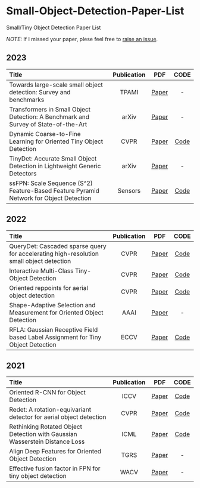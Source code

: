 # Small-Object-Detection-Paper-List
Small/Tiny Object Detection Paper List

*NOTE:* If I missed your paper, plese feel free to [raise an issue](https://github.com/zhiweichen0012/Small-Object-Detectionn-Paper-List/issues).

## 2023

| Title                                                                       | Publication |                                                                               PDF                                                                                |                                                     CODE                                                     |
| :-------------------------------------------------------------------------- | :---------: | :--------------------------------------------------------------------------------------------------------------------------------------------------------------: | :----------------------------------------------------------------------------------------------------------: |
| Towards large-scale small object detection: Survey and benchmarks    |    TPAMI     |  [Paper](https://ieeexplore.ieee.org/abstract/document/10168277/)              | - |
| Transformers in Small Object Detection: A Benchmark and Survey of State-of-the-Art    |    arXiv     |  [Paper](https://arxiv.org/pdf/2309.04902.pdf)              | - |
| Dynamic Coarse-to-Fine Learning for Oriented Tiny Object Detection |    CVPR     |                                                            [Paper](https://openaccess.thecvf.com/content/CVPR2023/papers/Xu_Dynamic_Coarse-To-Fine_Learning_for_Oriented_Tiny_Object_Detection_CVPR_2023_paper.pdf)                                                             |                                 [Code](https://github.com/Chasel-Tsui/mmrotate-dcfl)                                 |
| TinyDet: Accurate Small Object Detection in Lightweight Generic Detectors    |    arXiv     |  [Paper](https://arxiv.org/pdf/2304.03428.pdf)              | - |
| ssFPN: Scale Sequence (S^2) Feature-Based Feature Pyramid Network for Object Detection    |    Sensors     |  [Paper](https://www.mdpi.com/1424-8220/23/9/4432)              | [Code](https://github.com/smu-ivpl/ssFPN) |

## 2022

| Title                                                                                               | Publication |                                                                          PDF                                                                           |                       CODE                       |
| :-------------------------------------------------------------------------------------------------- | :---------: | :----------------------------------------------------------------------------------------------------------------------------------------------------: | :----------------------------------------------: |
| QueryDet: Cascaded sparse query for accelerating high-resolution small object detection                                                             |   CVPR    |                                              [Paper](https://openaccess.thecvf.com/content/CVPR2022/papers/Yang_QueryDet_Cascaded_Sparse_Query_for_Accelerating_High-Resolution_Small_Object_Detection_CVPR_2022_paper.pdf)                                               |    [Code](https://github.com/ChenhongyiYang/QueryDet-PyTorch)    |
| Interactive Multi-Class Tiny-Object Detection                                                        |    CVPR    |                                                  [Paper](https://openaccess.thecvf.com/content/CVPR2022/papers/Lee_Interactive_Multi-Class_Tiny-Object_Detection_CVPR_2022_paper.pdf)                                                   |    [Code](https://github.com/ChungYi347/Interactive-Multi-Class-Tiny-Object-Detection)     |
| Oriented reppoints for aerial object detection   |    CVPR     | [Paper](https://openaccess.thecvf.com/content/CVPR2022/papers/Li_Oriented_RepPoints_for_Aerial_Object_Detection_CVPR_2022_paper.pdf) |              [Code](https://github.com/LiWentomng/OrientedRepPoints)               |
| Shape-Adaptive Selection and Measurement for Oriented Object Detection                                                    |    AAAI     |       [Paper](https://ojs.aaai.org/index.php/AAAI/article/view/19975)        |                        -                         |
| RFLA: Gaussian Receptive Field based Label Assignment for Tiny Object Detection                     |    ECCV     |                                                       [Paper](https://link.springer.com/chapter/10.1007/978-3-031-20077-9_31)                                                        |   [Code](https://github.com/Chasel-Tsui/mmdet-rfla)    |


## 2021

| Title                                                                       | Publication |                                                                                PDF                                                                                |                                 CODE                                  |
| :-------------------------------------------------------------------------- | :---------: | :---------------------------------------------------------------------------------------------------------------------------------------------------------------: | :-------------------------------------------------------------------: |
| Oriented R-CNN for Object Detection     |    ICCV     |   [Paper](https://openaccess.thecvf.com/content/ICCV2021/papers/Xie_Oriented_R-CNN_for_Object_Detection_ICCV_2021_paper.pdf)    |         [Code](https://github.com/jbwang1997/OBBDetection)         |
| Redet: A rotation-equivariant detector for aerial object detection    |    CVPR     |      [Paper](https://openaccess.thecvf.com/content/CVPR2021/papers/Han_ReDet_A_Rotation-Equivariant_Detector_for_Aerial_Object_Detection_CVPR_2021_paper.pdf)       | [Code](https://github.com/csuhan/ReDet) |
| Rethinking Rotated Object Detection with Gaussian Wasserstein Distance Loss                  |    ICML     |          [Paper](https://proceedings.mlr.press/v139/yang21l)           |               [Code](https://github.com/yangxue0827/RotationDetection)               |
| Align Deep Features for Oriented Object Detection                  |    TGRS     |          [Paper](https://ieeexplore.ieee.org/abstract/document/9377550)           |               -            |
| Effective fusion factor in FPN for tiny object detection                     |    WACV     |          [Paper](https://openaccess.thecvf.com/content/WACV2021/papers/Gong_Effective_Fusion_Factor_in_FPN_for_Tiny_Object_Detection_WACV_2021_paper.pdf)           |        -        |
